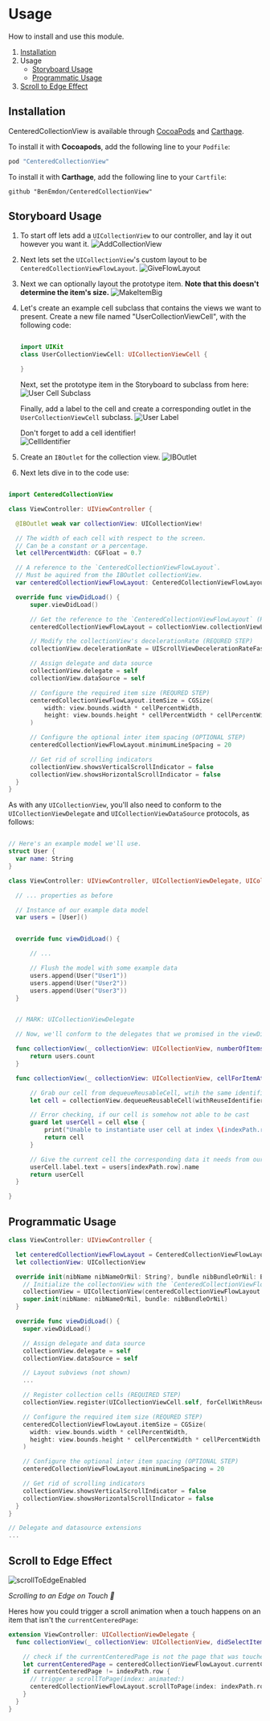 # Usage

How to install and use this module.

1. [Installation](#installation)
1. Usage
    - [Storyboard Usage](#storyboard-usage)
    - [Programmatic Usage](#programmatic-usage)
1. [Scroll to Edge Effect](#scroll-to-edge-effect)


## Installation

CenteredCollectionView is available through [CocoaPods](http://cocoapods.org) and [Carthage](https://github.com/Carthage/Carthage).

To install it with **Cocoapods**, add the following line to your `Podfile`:
```ruby
pod "CenteredCollectionView"
```

To install it with **Carthage**, add the following line to your `Cartfile`:
```
github "BenEmdon/CenteredCollectionView"
```

## Storyboard Usage
1. To start off lets add a `UICollectionView` to our controller, and lay it out however you want it.
  ![AddCollectionView](/.github/AddCollectionView.gif)
1. Next lets set the `UICollectionView`'s custom layout to be `CenteredCollectionViewFlowLayout`.
  ![GiveFlowLayout](/.github/GiveFlowLayout.gif)
1. Next we can optionally layout the prototype item. **Note that this doesn't determine the item's size.**
  ![MakeItemBig](/.github/MakeItemBig.gif)

1. Let's create an example cell subclass that contains the views we want to present.
	Create a new file named "UserCollectionViewCell", with the following code:
	```swift

	import UIKit
	class UserCollectionViewCell: UICollectionViewCell {

	}
	```

	Next, set the prototype item in the Storyboard to subclass from here:
	![User Cell Subclass](/.github/usercellsubclass.gif)

	Finally, add a label to the cell and create a corresponding outlet in the `UserCollectionViewCell` subclass.
	![User Label](/.github/userlabel.gif)  
	
	Don't forget to add a cell identifier!<br>
	![CellIdentifier](/.github/CellIdentifier.png)


1. Create an `IBOutlet` for the collection view.
  ![IBOutlet](/.github/IBOutlet.gif)

1. Next lets dive in to the code use:
  ```swift

  import CenteredCollectionView

  class ViewController: UIViewController {

  	@IBOutlet weak var collectionView: UICollectionView!

  	// The width of each cell with respect to the screen.
  	// Can be a constant or a percentage.
  	let cellPercentWidth: CGFloat = 0.7

  	// A reference to the `CenteredCollectionViewFlowLayout`.
  	// Must be aquired from the IBOutlet collectionView.
  	var centeredCollectionViewFlowLayout: CenteredCollectionViewFlowLayout!

  	override func viewDidLoad() {
  		super.viewDidLoad()

  		// Get the reference to the `CenteredCollectionViewFlowLayout` (REQURED STEP)
  		centeredCollectionViewFlowLayout = collectionView.collectionViewLayout as! CenteredCollectionViewFlowLayout

  		// Modify the collectionView's decelerationRate (REQURED STEP)
  		collectionView.decelerationRate = UIScrollViewDecelerationRateFast

  		// Assign delegate and data source
  		collectionView.delegate = self
  		collectionView.dataSource = self

  		// Configure the required item size (REQURED STEP)
  		centeredCollectionViewFlowLayout.itemSize = CGSize(
  			width: view.bounds.width * cellPercentWidth,
  			height: view.bounds.height * cellPercentWidth * cellPercentWidth
  		)

  		// Configure the optional inter item spacing (OPTIONAL STEP)
  		centeredCollectionViewFlowLayout.minimumLineSpacing = 20

  		// Get rid of scrolling indicators
  		collectionView.showsVerticalScrollIndicator = false
  		collectionView.showsHorizontalScrollIndicator = false
  	}
  }
  ```

  As with any `UICollectionView`, you'll also need to conform to the `UICollectionViewDelegate` and `UICollectionViewDataSource` protocols, as follows:

  ```swift

  // Here's an example model we'll use.
  struct User {
  	var name: String
  }

  class ViewController: UIViewController, UICollectionViewDelegate, UICollectionViewDataSource {

  	// ... properties as before

  	// Instance of our example data model
  	var users = [User]()


  	override func viewDidLoad() {

  		// ...

  		// Flush the model with some example data
  		users.append(User("User1"))
  		users.append(User("User2"))
  		users.append(User("User3"))
  	}


  	// MARK: UICollectionViewDelegate

  	// Now, we'll conform to the delegates that we promised in the viewDidLoad earlier

  	func collectionView(_ collectionView: UICollectionView, numberOfItemsInSection section: Int) -> Int {
  		return users.count
  	}

  	func collectionView(_ collectionView: UICollectionView, cellForItemAt indexPath: IndexPath) -> UICollectionViewCell {

  		// Grab our cell from dequeueReusableCell, wtih the same identifier we set in our storyboard.
  		let cell = collectionView.dequeueReusableCell(withReuseIdentifier: "cell", for: indexPath) as? UserCollectionViewCell

  		// Error checking, if our cell is somehow not able to be cast
  		guard let userCell = cell else {
  			print("Unable to instantiate user cell at index \(indexPath.row)")
  			return cell
  		}

  		// Give the current cell the corresponding data it needs from our model
  		userCell.label.text = users[indexPath.row].name
  		return userCell
  	}

  }

  ```

## Programmatic Usage
```Swift
class ViewController: UIViewController {

  let centeredCollectionViewFlowLayout = CenteredCollectionViewFlowLayout()
  let collectionView: UICollectionView

  override init(nibName nibNameOrNil: String?, bundle nibBundleOrNil: Bundle?) {
    // Initialize the collectonView with the `CenteredCollectionViewFlowLayout` (REQUIRED STEP)
    collectionView = UICollectionView(centeredCollectionViewFlowLayout: centeredCollectionViewFlowLayout)
    super.init(nibName: nibNameOrNil, bundle: nibBundleOrNil)
  }

  override func viewDidLoad() {
    super.viewDidLoad()

    // Assign delegate and data source
    collectionView.delegate = self
    collectionView.dataSource = self

    // Layout subviews (not shown)
    ...

    // Register collection cells (REQUIRED STEP)
    collectionView.register(UICollectionViewCell.self, forCellWithReuseIdentifier: String(describing: UICollectionViewCell.self))

    // Configure the required item size (REQURED STEP)
    centeredCollectionViewFlowLayout.itemSize = CGSize(
      width: view.bounds.width * cellPercentWidth,
      height: view.bounds.height * cellPercentWidth * cellPercentWidth
    )

    // Configure the optional inter item spacing (OPTIONAL STEP)
    centeredCollectionViewFlowLayout.minimumLineSpacing = 20

    // Get rid of scrolling indicators
    collectionView.showsVerticalScrollIndicator = false
    collectionView.showsHorizontalScrollIndicator = false
  }
}

// Delegate and datasource extensions
...

```

## Scroll to Edge Effect
![scrollToEdgeEnabled](/.github/ScrollToEdge.gif)

_Scrolling to an Edge on Touch 🎡_

Heres how you could trigger a scroll animation when a touch happens on an item that isn't the `currentCenteredPage`:

```swift
extension ViewController: UICollectionViewDelegate {
  func collectionView(_ collectionView: UICollectionView, didSelectItemAt indexPath: IndexPath) {

    // check if the currentCenteredPage is not the page that was touched
    let currentCenteredPage = centeredCollectionViewFlowLayout.currentCenteredPage
    if currentCenteredPage != indexPath.row {
      // trigger a scrollToPage(index: animated:)
      centeredCollectionViewFlowLayout.scrollToPage(index: indexPath.row, animated: true)
    }
  }
}
```
